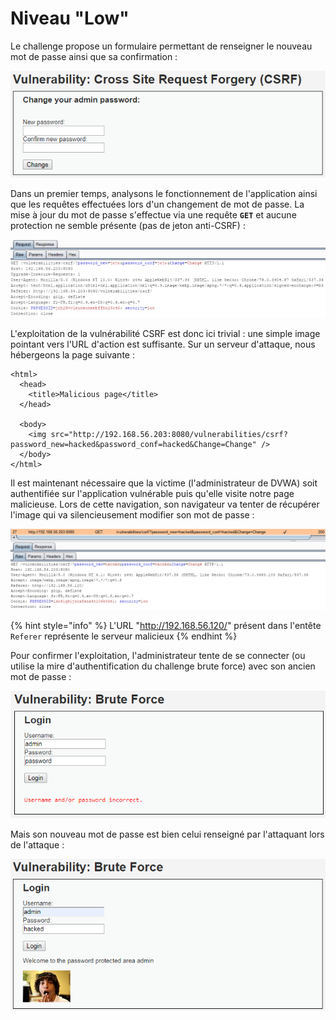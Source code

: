 # Niveau "Low"

Le challenge propose un formulaire permettant de renseigner le nouveau mot de passe ainsi que sa confirmation :

![](../../../../.gitbook/assets/5af2d0ed634cf59f5af9d60cd6df3a0c.png)

Dans un premier temps, analysons le fonctionnement de l'application ainsi que les requêtes effectuées lors d'un changement de mot de passe. La mise à jour du mot de passe s'effectue via une requête **`GET`** et aucune protection ne semble présente \(pas de jeton anti-CSRF\) :

![](../../../../.gitbook/assets/ef490d66bb0105e19c5e034ee5fbae7a.png)

L'exploitation de la vulnérabilité CSRF est donc ici trivial : une simple image pointant vers l'URL d'action est suffisante. Sur un serveur d'attaque, nous hébergeons la page suivante :

```markup
<html>
  <head>
    <title>Malicious page</title>
  </head>

  <body>
    <img src="http://192.168.56.203:8080/vulnerabilities/csrf?password_new=hacked&password_conf=hacked&Change=Change" />
  </body>
</html>
```

Il est maintenant nécessaire que la victime \(l'administrateur de DVWA\) soit authentifiée sur l'application vulnérable puis qu'elle visite notre page malicieuse. Lors de cette navigation, son navigateur va tenter de récupérer l'image qui va silencieusement modifier son mot de passe :

![](../../../../.gitbook/assets/acb20ffc9390c0d04e0dd7efb4e9fc7f.png)

{% hint style="info" %}
L'URL "http://192.168.56.120/" présent dans l'entête `Referer` représente le serveur malicieux
{% endhint %}



Pour confirmer l'exploitation, l'administrateur tente de se connecter \(ou utilise la mire d'authentification du challenge brute force\) avec son ancien mot de passe : 

![](../../../../.gitbook/assets/74c4026702bbb03c147411c0ee08e245.png)

Mais son nouveau mot de passe est bien celui renseigné par l'attaquant lors de l'attaque :

![](../../../../.gitbook/assets/f341249aaacec4aef550b969ec341d28.png)

## 

